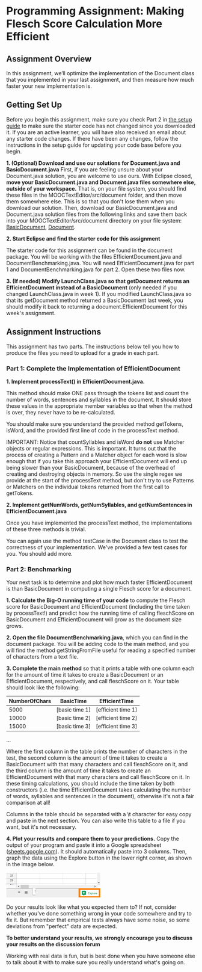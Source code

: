 # Programming Assignment: Making Flesch Score Calculation More Efficient

## Assignment Overview
In this assignment, we’ll optimize the implementation of the Document class that you implemented in your last assignment, and then measure how much faster your new implementation is.

## Getting Set Up
Before you begin this assignment, make sure you check Part 2 in [the setup guide](https://www.coursera.org/learn/data-structures-optimizing-performance/supplement/amsdH/setting-up-java-eclipse-and-the-starter-code) to make sure the starter code has not changed since you downloaded it. If you are an active learner, you will have also received an email about any starter code changes. If there have been any changes, follow the instructions in the setup guide for updating your code base before you begin.

__1. (Optional) Download and use our solutions for Document.java and BasicDocument.java__
First, if you are feeling unsure about your Document.java solution, you are welcome to use ours. With Eclipse closed, __move your BasicDocument.java and Document.java files somewhere else, outside of your workspace.__  That is, on your file system, you should find these files in the MOOCTextEditor/src/document folder, and then move them somewhere else.  This is so that you don't lose them when you download our solution.  Then, download our BasicDocument.java and Document.java solution files from the following links and save them back into your MOOCTextEditor/src/document directory on your file system: [BasicDocument](https://d18ky98rnyall9.cloudfront.net/_0b78421c61dfc778be16077145e1f280_BasicDocument.java?Expires=1659139200&Signature=IYmUSmgxNk2lMWfnLpyrEwluT9oBVane9DC43hKPbNPg44SlffBFUcZYE9uj1avf8J-ddA6dqdi9B7bN~0sg0bbO5ULUf3NkVgrr-Xxbt66yy5uW3aC7V2tteoKmuQrCqOEOD9fu0gjnBeZYOXX6wjeqI7pTrHhA~NAvnREcx~E_&Key-Pair-Id=APKAJLTNE6QMUY6HBC5A), [Document](https://d18ky98rnyall9.cloudfront.net/_e6e4223336ad4e6cefda9c9f2e0bb3e1_Document.java?Expires=1659139200&Signature=eSQzL77QUktHKiXQgjSd17Ia0cmvI01be7EbqssDnobg8ibmdKlddTnjVhibYZChpiqUo-Z1Zn6VGub05Caioedjm69fbjQKUcqlxF3W6J60q8ETt8Psv81VU~PSyrgxVXJ9WwwfsaBTtuqH8nyR15PLxUBc4fnBnyiJjj-RkN4_&Key-Pair-Id=APKAJLTNE6QMUY6HBC5A).

__2. Start Eclipse and find the starter code for this assignment__

The starter code for this assignment can be found in the document package. You will be working with the files EfficientDocument.java and DocumentBenchmarking.java. You will need EfficientDocument.java for part 1 and DocumentBenchmarking.java for part 2. Open these two files now. 

__3. (If needed) Modify LaunchClass.java so that getDocument returns an EfficientDocument instead of a BasicDocument__ (only needed if you changed LaunchClass.java in week 1). If you modified LaunchClass.java so that its getDocument method returned a BasicDocument last week, you should modify it back to returning a document.EfficientDocument for this week's assignment.

## Assignment Instructions
This assignment has two parts.  The instructions below tell you how to produce the files you need to upload for a grade in each part.

### Part 1: Complete the Implementation of EfficientDocument
__1. Implement processText() in EfficientDocument.java.__

This method should make ONE pass through the tokens list and count the number of words, sentences and syllables in the document. It should store these values in the appropriate member variables so that when the method is over, they never have to be re-calculated.

You should make sure you understand the provided method getTokens, isWord, and the provided first line of code in the processText method.

IMPORTANT: Notice that countSyllables and isWord __do not__ use Matcher objects or regular expressions. This is important. It turns out that the process of creating a Pattern and a Matcher object for each word is slow enough that if you take this approach your EfficientDocument will end up being slower than your BasicDocument, because of the overhead of creating and destroying objects in memory. So use the single regex we provide at the start of the processText method, but don't try to use Patterns or Matchers on the individual tokens returned from the first call to getTokens.

__2. Implement getNumWords, getNumSyllables, and getNumSentences in EfficientDocument.java__

Once you have implemented the processText method, the implementations of these three methods is trivial.

You can again use the method testCase in the Document class to test the correctness of your implementation. We've provided a few test cases for you. You should add more.

### Part 2:  Benchmarking
Your next task is to determine and plot how much faster EfficientDocument is than BasicDocument in computing a single Flesch score for a document. 

__1. Calculate the Big-O running time of your code__ to compute the Flesch score for BasicDocument and EfficientDocument (including the time taken by processText!) and predict how the running time of calling fleschScore on BasicDocument and EfficientDocument will grow as the document size grows.  

__2. Open the file DocumentBenchmarking.java__, which you can find in the document package. You will be adding code to the main method, and you will find the method getStringFromFile useful for reading a specified number of characters from a text file.

__3. Complete the main method__ so that it prints a table with one column each for the amount of time it takes to create a BasicDocument or an EfficientDocument, respectively, and call fleschScore on it. Your table should look like the following:

NumberOfChars       |BasicTime              |EfficientTime
--------------------|-----------------------|------------------
5000                |[basic time 1]         |[efficient time 1]
10000               |[basic time 2]         |[efficient time 2]
15000               |[basic time 3]         |[efficient time 3]
...

Where the first column in the table prints the number of characters in the test, the second column is the amount of time it takes to create a BasicDocument with that many characters and call fleschScore on it, and the third column is the amount of time it takes to create an EfficientDocument with that many characters and call fleschScore on it.  In these timing calculations, you should include the time taken by both constructors (i.e. the time EfficientDocument takes
 calculating the number of words, syllables and sentences in the 
document), otherwise it's not a fair 
comparison at all!

Columns in the table should be separated with a \t character for easy copy and paste in the next section.  You can also write this table to a file if you want, but it's not necessary.

__4. Plot your results and compare them to your predictions.__ Copy the output of your program and paste it into a Google spreadsheet ([sheets.google.com](http://sheets.google.com/)). It should automatically paste into 3 columns.  Then, graph the data using the Explore button in the lower right corner, as shown in the image below.

<img src="./pics/pic3.png" width=250>

Do your results look like what you expected them to?  If not, consider whether you've done something wrong in your code somewhere and try to fix it.  But remember that empirical tests always have some noise, so some deviations from "perfect" data are expected.  

**To better understand your results, we strongly encourage you to discuss your results on the discussion forum**

Working with real data is fun, but is best done when you have someone else to talk about it with to make sure you really understand what's going on.
